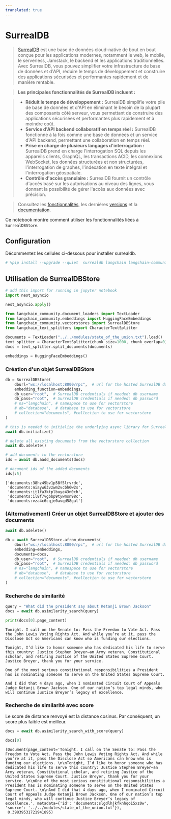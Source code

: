 ```yaml
---
translated: true
---
```


# SurrealDB

>[SurrealDB](https://surrealdb.com/) est une base de données cloud-native de bout en bout conçue pour les applications modernes, notamment le web, le mobile, le serverless, Jamstack, le backend et les applications traditionnelles. Avec SurrealDB, vous pouvez simplifier votre infrastructure de base de données et d'API, réduire le temps de développement et construire des applications sécurisées et performantes rapidement et de manière rentable.

>**Les principales fonctionnalités de SurrealDB incluent :**

>* **Réduit le temps de développement :** SurrealDB simplifie votre pile de base de données et d'API en éliminant le besoin de la plupart des composants côté serveur, vous permettant de construire des applications sécurisées et performantes plus rapidement et à moindre coût.
>* **Service d'API backend collaboratif en temps réel :** SurrealDB fonctionne à la fois comme une base de données et un service d'API backend, permettant une collaboration en temps réel.
>* **Prise en charge de plusieurs langages d'interrogation :** SurrealDB prend en charge l'interrogation SQL depuis les appareils clients, GraphQL, les transactions ACID, les connexions WebSocket, les données structurées et non structurées, l'interrogation de graphes, l'indexation en texte intégral et l'interrogation géospatiale.
>* **Contrôle d'accès granulaire :** SurrealDB fournit un contrôle d'accès basé sur les autorisations au niveau des lignes, vous donnant la possibilité de gérer l'accès aux données avec précision.

>Consultez les [fonctionnalités](https://surrealdb.com/features), les dernières [versions](https://surrealdb.com/releases) et la [documentation](https://surrealdb.com/docs).

Ce notebook montre comment utiliser les fonctionnalités liées à `SurrealDBStore`.

## Configuration

Décommentez les cellules ci-dessous pour installer surrealdb.

```python
# %pip install --upgrade --quiet  surrealdb langchain langchain-community
```

## Utilisation de SurrealDBStore

```python
# add this import for running in jupyter notebook
import nest_asyncio

nest_asyncio.apply()
```

```python
from langchain_community.document_loaders import TextLoader
from langchain_community.embeddings import HuggingFaceEmbeddings
from langchain_community.vectorstores import SurrealDBStore
from langchain_text_splitters import CharacterTextSplitter
```

```python
documents = TextLoader("../../modules/state_of_the_union.txt").load()
text_splitter = CharacterTextSplitter(chunk_size=1000, chunk_overlap=0)
docs = text_splitter.split_documents(documents)

embeddings = HuggingFaceEmbeddings()
```

### Création d'un objet SurrealDBStore

```python
db = SurrealDBStore(
    dburl="ws://localhost:8000/rpc",  # url for the hosted SurrealDB database
    embedding_function=embeddings,
    db_user="root",  # SurrealDB credentials if needed: db username
    db_pass="root",  # SurrealDB credentials if needed: db password
    # ns="langchain", # namespace to use for vectorstore
    # db="database",  # database to use for vectorstore
    # collection="documents", #collection to use for vectorstore
)

# this is needed to initialize the underlying async library for SurrealDB
await db.initialize()

# delete all existing documents from the vectorstore collection
await db.adelete()

# add documents to the vectorstore
ids = await db.aadd_documents(docs)

# document ids of the added documents
ids[:5]
```

```output
['documents:38hz49bv1p58f5lrvrdc',
 'documents:niayw63vzwm2vcbh6w2s',
 'documents:it1fa3ktplbuye43n0ch',
 'documents:il8f7vgbbp9tywmsn98c',
 'documents:vza4c6cqje0avqd58gal']
```

### (Alternativement) Créer un objet SurrealDBStore et ajouter des documents

```python
await db.adelete()

db = await SurrealDBStore.afrom_documents(
    dburl="ws://localhost:8000/rpc",  # url for the hosted SurrealDB database
    embedding=embeddings,
    documents=docs,
    db_user="root",  # SurrealDB credentials if needed: db username
    db_pass="root",  # SurrealDB credentials if needed: db password
    # ns="langchain", # namespace to use for vectorstore
    # db="database",  # database to use for vectorstore
    # collection="documents", #collection to use for vectorstore
)
```

### Recherche de similarité

```python
query = "What did the president say about Ketanji Brown Jackson"
docs = await db.asimilarity_search(query)
```

```python
print(docs[0].page_content)
```

```output
Tonight. I call on the Senate to: Pass the Freedom to Vote Act. Pass the John Lewis Voting Rights Act. And while you’re at it, pass the Disclose Act so Americans can know who is funding our elections.

Tonight, I’d like to honor someone who has dedicated his life to serve this country: Justice Stephen Breyer—an Army veteran, Constitutional scholar, and retiring Justice of the United States Supreme Court. Justice Breyer, thank you for your service.

One of the most serious constitutional responsibilities a President has is nominating someone to serve on the United States Supreme Court.

And I did that 4 days ago, when I nominated Circuit Court of Appeals Judge Ketanji Brown Jackson. One of our nation’s top legal minds, who will continue Justice Breyer’s legacy of excellence.
```

### Recherche de similarité avec score

Le score de distance renvoyé est la distance cosinus. Par conséquent, un score plus faible est meilleur.

```python
docs = await db.asimilarity_search_with_score(query)
```

```python
docs[0]
```

```output
(Document(page_content='Tonight. I call on the Senate to: Pass the Freedom to Vote Act. Pass the John Lewis Voting Rights Act. And while you’re at it, pass the Disclose Act so Americans can know who is funding our elections. \n\nTonight, I’d like to honor someone who has dedicated his life to serve this country: Justice Stephen Breyer—an Army veteran, Constitutional scholar, and retiring Justice of the United States Supreme Court. Justice Breyer, thank you for your service. \n\nOne of the most serious constitutional responsibilities a President has is nominating someone to serve on the United States Supreme Court. \n\nAnd I did that 4 days ago, when I nominated Circuit Court of Appeals Judge Ketanji Brown Jackson. One of our nation’s top legal minds, who will continue Justice Breyer’s legacy of excellence.', metadata={'id': 'documents:slgdlhjkfknhqo15xz0w', 'source': '../../modules/state_of_the_union.txt'}),
 0.39839531721941895)
```
